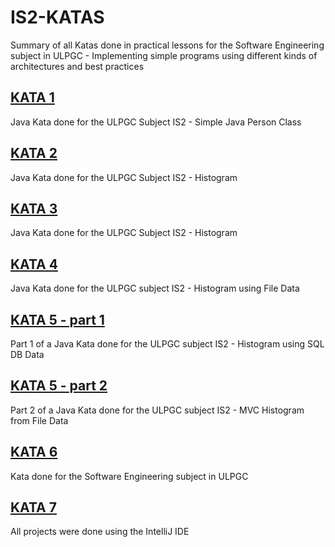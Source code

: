 # IS2-KATAS
Summary of all Katas done in practical lessons for the Software Engineering subject in ULPGC - Implementing simple programs using different kinds of architectures and best practices

## [KATA 1](https://github.com/BorjaZarco/IS2-KATAS/tree/master/IS2-KATA1)
Java Kata done for the ULPGC Subject IS2 - Simple Java Person Class

## [KATA 2](https://github.com/BorjaZarco/IS2-KATAS/tree/master/IS2-KATA2)
Java Kata done for the ULPGC Subject IS2 - Histogram

## [KATA 3](https://github.com/BorjaZarco/IS2-KATAS/tree/master/IS2-KATA3)
Java Kata done for the ULPGC Subject IS2 - Histogram

## [KATA 4](https://github.com/BorjaZarco/IS2-KATAS/tree/master/IS2-KATA4)
Java Kata done for the ULPGC subject IS2 - Histogram using File Data

## [KATA 5 - part 1](https://github.com/BorjaZarco/IS2-KATAS/tree/master/IS2-KATA5p1)
Part 1 of a Java Kata done for the ULPGC subject IS2 - Histogram using SQL DB Data

## [KATA 5 - part 2](https://github.com/BorjaZarco/IS2-KATAS/tree/master/IS2-KATA5p2)
Part 2 of a Java Kata done for the ULPGC subject IS2 - MVC Histogram from File Data

## [KATA 6](https://github.com/BorjaZarco/IS2-KATAS/tree/master/IS2-KATA6)
Kata done for the Software Engineering subject in ULPGC

## [KATA 7](https://github.com/BorjaZarco/IS2-KATAS/tree/master/IS2-KATA7)

All projects were done using the IntelliJ IDE
